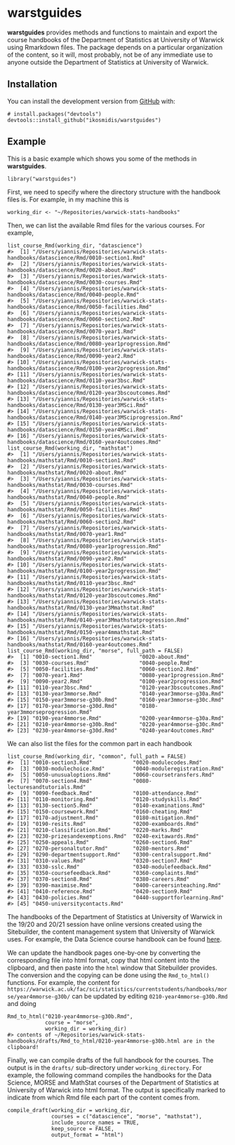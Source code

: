 <!-- README.md is generated from README.Rmd. Please edit that file -->

warstguides
===========

**warstguides** provides methods and functions to maintain and export
the course handbooks of the Department of Statistics at University of
Warwick using Rmarkdown files. The package depends on a particular
organization of the content, so it will, most probably, not be of any
immediate use to anyone outside the Department of Statistics at
University of Warwick.

Installation
------------

You can install the development version from
[GitHub](https://github.com/) with:

    # install.packages("devtools")
    devtools::install_github("ikosmidis/warstguides")

Example
-------

This is a basic example which shows you some of the methods in
**warstguides**.

    library("warstguides")

First, we need to specify where the directory structure with the
handbook files is. For example, in my machine this is

    working_dir <- "~/Repositories/warwick-stats-handbooks"

Then, we can list the available Rmd files for the various courses. For
example,

    list_course_Rmd(working_dir, "datascience")
    #>  [1] "/Users/yiannis/Repositories/warwick-stats-handbooks/datascience/Rmd/0010-section1.Rmd"            
    #>  [2] "/Users/yiannis/Repositories/warwick-stats-handbooks/datascience/Rmd/0020-about.Rmd"               
    #>  [3] "/Users/yiannis/Repositories/warwick-stats-handbooks/datascience/Rmd/0030-courses.Rmd"             
    #>  [4] "/Users/yiannis/Repositories/warwick-stats-handbooks/datascience/Rmd/0040-people.Rmd"              
    #>  [5] "/Users/yiannis/Repositories/warwick-stats-handbooks/datascience/Rmd/0050-facilities.Rmd"          
    #>  [6] "/Users/yiannis/Repositories/warwick-stats-handbooks/datascience/Rmd/0060-section2.Rmd"            
    #>  [7] "/Users/yiannis/Repositories/warwick-stats-handbooks/datascience/Rmd/0070-year1.Rmd"               
    #>  [8] "/Users/yiannis/Repositories/warwick-stats-handbooks/datascience/Rmd/0080-year1progression.Rmd"    
    #>  [9] "/Users/yiannis/Repositories/warwick-stats-handbooks/datascience/Rmd/0090-year2.Rmd"               
    #> [10] "/Users/yiannis/Repositories/warwick-stats-handbooks/datascience/Rmd/0100-year2progression.Rmd"    
    #> [11] "/Users/yiannis/Repositories/warwick-stats-handbooks/datascience/Rmd/0110-year3bsc.Rmd"            
    #> [12] "/Users/yiannis/Repositories/warwick-stats-handbooks/datascience/Rmd/0120-year3bscoutcomes.Rmd"    
    #> [13] "/Users/yiannis/Repositories/warwick-stats-handbooks/datascience/Rmd/0130-year3MSci.Rmd"           
    #> [14] "/Users/yiannis/Repositories/warwick-stats-handbooks/datascience/Rmd/0140-year3MSciprogression.Rmd"
    #> [15] "/Users/yiannis/Repositories/warwick-stats-handbooks/datascience/Rmd/0150-year4MSci.Rmd"           
    #> [16] "/Users/yiannis/Repositories/warwick-stats-handbooks/datascience/Rmd/0160-year4outcomes.Rmd"
    list_course_Rmd(working_dir, "mathstat")
    #>  [1] "/Users/yiannis/Repositories/warwick-stats-handbooks/mathstat/Rmd/0010-section1.Rmd"                 
    #>  [2] "/Users/yiannis/Repositories/warwick-stats-handbooks/mathstat/Rmd/0020-about.Rmd"                    
    #>  [3] "/Users/yiannis/Repositories/warwick-stats-handbooks/mathstat/Rmd/0030-courses.Rmd"                  
    #>  [4] "/Users/yiannis/Repositories/warwick-stats-handbooks/mathstat/Rmd/0040-people.Rmd"                   
    #>  [5] "/Users/yiannis/Repositories/warwick-stats-handbooks/mathstat/Rmd/0050-facilities.Rmd"               
    #>  [6] "/Users/yiannis/Repositories/warwick-stats-handbooks/mathstat/Rmd/0060-section2.Rmd"                 
    #>  [7] "/Users/yiannis/Repositories/warwick-stats-handbooks/mathstat/Rmd/0070-year1.Rmd"                    
    #>  [8] "/Users/yiannis/Repositories/warwick-stats-handbooks/mathstat/Rmd/0080-year1progression.Rmd"         
    #>  [9] "/Users/yiannis/Repositories/warwick-stats-handbooks/mathstat/Rmd/0090-year2.Rmd"                    
    #> [10] "/Users/yiannis/Repositories/warwick-stats-handbooks/mathstat/Rmd/0100-year2progression.Rmd"         
    #> [11] "/Users/yiannis/Repositories/warwick-stats-handbooks/mathstat/Rmd/0110-year3bsc.Rmd"                 
    #> [12] "/Users/yiannis/Repositories/warwick-stats-handbooks/mathstat/Rmd/0120-year3bscoutcomes.Rmd"         
    #> [13] "/Users/yiannis/Repositories/warwick-stats-handbooks/mathstat/Rmd/0130-year3Mmathstat.Rmd"           
    #> [14] "/Users/yiannis/Repositories/warwick-stats-handbooks/mathstat/Rmd/0140-year3Mmathstatprogression.Rmd"
    #> [15] "/Users/yiannis/Repositories/warwick-stats-handbooks/mathstat/Rmd/0150-year4mmathstat.Rmd"           
    #> [16] "/Users/yiannis/Repositories/warwick-stats-handbooks/mathstat/Rmd/0160-year4outcomes.Rmd"
    list_course_Rmd(working_dir, "morse", full_path = FALSE)
    #>  [1] "0010-section1.Rmd"               "0020-about.Rmd"                 
    #>  [3] "0030-courses.Rmd"                "0040-people.Rmd"                
    #>  [5] "0050-facilities.Rmd"             "0060-section2.Rmd"              
    #>  [7] "0070-year1.Rmd"                  "0080-year1progression.Rmd"      
    #>  [9] "0090-year2.Rmd"                  "0100-year2progression.Rmd"      
    #> [11] "0110-year3bsc.Rmd"               "0120-year3bscoutcomes.Rmd"      
    #> [13] "0130-year3mmorse.Rmd"            "0140-year3mmorse-g30a.Rmd"      
    #> [15] "0150-year3mmorse-g30b.Rmd"       "0160-year3mmorse-g30c.Rmd"      
    #> [17] "0170-year3mmorse-g30d.Rmd"       "0180-year3mmorseprogression.Rmd"
    #> [19] "0190-year4mmorse.Rmd"            "0200-year4mmorse-g30a.Rmd"      
    #> [21] "0210-year4mmorse-g30b.Rmd"       "0220-year4mmorse-g30c.Rmd"      
    #> [23] "0230-year4mmorse-g30d.Rmd"       "0240-year4outcomes.Rmd"

We can also list the files for the common part in each handbook

    list_course_Rmd(working_dir, "common", full_path = FALSE)
    #>  [1] "0010-section3.Rmd"             "0020-modulecodes.Rmd"         
    #>  [3] "0030-modulechoice.Rmd"         "0040-moduleregistration.Rmd"  
    #>  [5] "0050-unusualoptions.Rmd"       "0060-coursetransfers.Rmd"     
    #>  [7] "0070-section4.Rmd"             "0080-lecturesandtutorials.Rmd"
    #>  [9] "0090-feedback.Rmd"             "0100-attendance.Rmd"          
    #> [11] "0110-monitoring.Rmd"           "0120-studyskills.Rmd"         
    #> [13] "0130-section5.Rmd"             "0140-examinations.Rmd"        
    #> [15] "0150-coursework.Rmd"           "0160-cheating.Rmd"            
    #> [17] "0170-adjustment.Rmd"           "0180-mitigation.Rmd"          
    #> [19] "0190-resits.Rmd"               "0200-examboards.Rmd"          
    #> [21] "0210-classification.Rmd"       "0220-marks.Rmd"               
    #> [23] "0230-prizesandexemptions.Rmd"  "0240-exitawards.Rmd"          
    #> [25] "0250-appeals.Rmd"              "0260-section6.Rmd"            
    #> [27] "0270-personaltutor.Rmd"        "0280-mentors.Rmd"             
    #> [29] "0290-departmentsupport.Rmd"    "0300-centralsupport.Rmd"      
    #> [31] "0310-values.Rmd"               "0320-section7.Rmd"            
    #> [33] "0330-sslc.Rmd"                 "0340-modulefeedback.Rmd"      
    #> [35] "0350-coursefeedback.Rmd"       "0360-complaints.Rmd"          
    #> [37] "0370-section8.Rmd"             "0380-careers.Rmd"             
    #> [39] "0390-maximise.Rmd"             "0400-careersinteaching.Rmd"   
    #> [41] "0410-reference.Rmd"            "0420-section9.Rmd"            
    #> [43] "0430-policies.Rmd"             "0440-supportforlearning.Rmd"  
    #> [45] "0450-universitycontacts.Rmd"

The handbooks of the Department of Statistics at University of Warwick
in the 19/20 and 20/21 session have online versions created using the
Sitebuilder, the content management system that University of Warwick
uses. For example, the Data Science course handbook can be found
[here](https://warwick.ac.uk/fac/sci/statistics/currentstudents/handbooks/datascience).

We can update the handbook pages one-by-one by converting the
corresponding file into html format, copy that html content into the
clipboard, and then paste into the `html` window that Sitebuilder
provides. The conversion and the copying can be done using the
`Rmd_to_html()` functions. For example, the content for
`https://warwick.ac.uk/fac/sci/statistics/currentstudents/handbooks/morse/year4mmorse-g30b/`
can be updated by editing `0210-year4mmorse-g30b.Rmd` and doing

    Rmd_to_html("0210-year4mmorse-g30b.Rmd",
                course = "morse",
                working_dir = working_dir)
    #> contents of ~/Repositories/warwick-stats-handbooks/drafts/Rmd_to_html/0210-year4mmorse-g30b.html are in the clipboard!

Finally, we can compile drafts of the full handbook for the courses. The
output is in the `drafts/` sub-directory under `working_directory`. For
example, the following command compiles the handbooks for the Data
Science, MORSE and MathStat courses of the Department of Statistics at
University of Warwick into html format. The output is specifically
marked to indicate from which Rmd file each part of the content comes
from.

    compile_draft(working_dir = working_dir,
                  courses = c("datascience", "morse", "mathstat"),
                  include_source_names = TRUE,
                  keep_source = FALSE,
                  output_format = "html")
